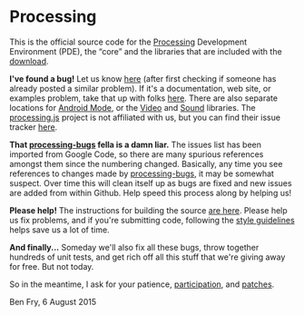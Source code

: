 Processing
==========

This is the official source code for the [Processing](http://processing.org) Development Environment (PDE), 
the “core” and the libraries that are included with the [download](http://processing.org/download). 

__I've found a bug!__ 
Let us know [here](https://github.com/processing/processing/issues) (after first checking if someone has already posted a similar problem). 
If it's a documentation, web site, or examples problem, take that up with folks [here](https://github.com/processing/processing-docs/issues). 
There are also separate locations for [Android Mode](https://github.com/processing/processing-android/issues), or the [Video](https://github.com/processing/processing-video/issues) and [Sound](https://github.com/processing/processing-sound/issues) libraries. 
The [processing.js](http://processingjs.org) project is not affiliated with us, but you can find their issue tracker [here](https://github.com/processing-js/processing-js/issues).

__That [processing-bugs](https://github.com/processing-bugs) fella is a damn liar.__ 
The issues list has been imported from Google Code, so there are many spurious references 
amongst them since the numbering changed. Basically, any time you see references to 
changes made by [processing-bugs](https://github.com/processing-bugs), it may be somewhat suspect.
Over time this will clean itself up as bugs are fixed and new issues are added from within Github.
Help speed this process along by helping us!

__Please help!__
The instructions for building the source [are here](https://github.com/processing/processing/wiki/Build-Instructions). 
Please help us fix problems, and if you're submitting code, following the [style guidelines](https://github.com/processing/processing/wiki/Style-Guidelines) helps save us a lot of time.

__And finally...__
Someday we'll also fix all these bugs, throw together hundreds of unit tests, and get rich off all this stuff that we're giving away for free. But not today. 

So in the meantime, I ask for your patience, 
[participation](https://github.com/processing/processing/wiki/Project-List), 
and [patches](https://github.com/processing/processing/pulls).

Ben Fry, 6 August 2015
